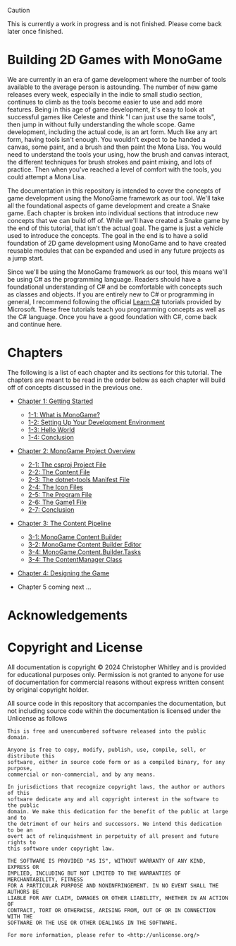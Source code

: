 > [!CAUTION]
> This is currently a work in progress and is not finished.  Please come back later once finished.


# Building 2D Games with MonoGame
We are currently in an era of game development where the number of tools available to the average person is astounding.  The number of new game releases every week, especially in the indie to small studio section, continues to climb as the tools become easier to use and add more features.  Being in this age of game development, it's easy to look at successful games like Celeste and think "I can just use the same tools", then jump in without fully understanding the whole scope.  Game development, including the actual code, is an art form.  Much like any art form, having tools isn't enough.  You wouldn't expect to be handed a canvas, some paint, and a brush and then paint the Mona Lisa.  You would need to understand the tools your using, how the brush and canvas interact, the different techniques for brush strokes and paint mixing, and lots of practice.  Then when you've reached a level of comfort with the tools, you could attempt a Mona Lisa.

The documentation in this repository is intended to cover the concepts of game development using the MonoGame framework as our tool.  We'll take all the foundational aspects of game development and create a Snake game. Each chapter is broken into individual sections that introduce new concepts that we can build off of.  While we'll have created a Snake game by the end of this tutorial, that isn't the actual goal. The game is just a vehicle used to introduce the concepts.  The goal in the end is to have a solid foundation of 2D game development using MonoGame and to have created reusable modules that can be expanded and used in any future projects as a jump start.

Since we'll be using the MonoGame framework as our tool, this means we'll be using C# as the programming language.  Readers should have a foundational understanding of C# and be comfortable with concepts such as classes and objects. If you are entirely new to C# or programming in general, I recommend following the official [Learn C#](https://dotnet.microsoft.com/en-us/learn/csharp) tutorials provided by Microsoft. These free tutorials teach you programming concepts as well as the C# language.  Once you have a good foundation with C#, come back and continue here.

# Chapters
The following is a list of each chapter and its sections for this tutorial.  The chapters are meant to be read in the order below as each chapter will build off of concepts discussed in the previous one.

- [Chapter 1: Getting Started](./documentation/chapter-01-getting-started/01-00-getting-started.md)
  - [1-1: What is MonoGame?](./documentation/chapter-01-getting-started/01-01-what-is-monogame.md)
  - [1-2: Setting Up Your Development Environment](./documentation/chapter-01-getting-started/01-02-setting-up-your-development-environment.md)
  - [1-3: Hello World](./documentation/chapter-01-getting-started/01-03-hello-world.md)
  - [1-4: Conclusion](./documentation/chapter-01-getting-started/01-04-conclusion.md)

- [Chapter 2: MonoGame Project Overview](./documentation/chapter-02-monogame-project-overview/02-00-monogame-project-overview.md)
  - [2-1: The csproj Project File](./documentation/chapter-02-monogame-project-overview/02-01-the-csproj-project-file.md)
  - [2-2: The Content File](./documentation/chapter-02-monogame-project-overview/02-02-the-content-file.md)
  - [2-3: The dotnet-tools Manifest File](./documentation/chapter-02-monogame-project-overview/02-03-the-dotnet-tools-manifest-file.md)
  - [2-4: The Icon Files](./documentation/chapter-02-monogame-project-overview/02-04-the-icon-files.md)
  - [2-5: The Program File](./documentation/chapter-02-monogame-project-overview/02-05-the-program-file.md)
  - [2-6: The Game1 File](./documentation/chapter-02-monogame-project-overview/02-06-the-game1-file.md)
  - [2-7: Conclusion](./documentation/chapter-02-monogame-project-overview/02-07-conclusion.md)

- [Chapter 3: The Content Pipeline](./documentation/chapter-03-the-content-pipeline/03-00-the-content-pipeline.md)
  - [3-1: MonoGame Content Builder](./documentation/chapter-03-the-content-pipeline/03-01-monogame-content-builder.md)
  - [3-2: MonoGame Content Builder Editor](./documentation/chapter-03-the-content-pipeline/03-02-monogame-content-builder-editor.md)
  - [3-4: MonoGame.Content.Builder.Tasks](./documentation/chapter-03-the-content-pipeline/03-03-mongoame-content.builder.tasks.md)
  - [3-4: The ContentManager Class](./documentation/chapter-03-the-content-pipeline/03-04-the-contentmanager-class.md)

- [Chapter 4: Designing the Game](./documentation/chatper-04-designing-the-game/04-00-designing-the-game.md)

- Chapter 5 coming next ...

# Acknowledgements

# Copyright and License
All documentation is copyright © 2024 Christopher Whitley and is provided for educational purposes only.  Permission is not granted to anyone for use of documentation for commercial reasons without express written consent by original copyright holder.

All source code in this repository that accompanies the documentation, but not including source code within the documentation is licensed under the Unlicense as follows

```
This is free and unencumbered software released into the public domain.

Anyone is free to copy, modify, publish, use, compile, sell, or distribute this 
software, either in source code form or as a compiled binary, for any purpose, 
commercial or non-commercial, and by any means.

In jurisdictions that recognize copyright laws, the author or authors of this 
software dedicate any and all copyright interest in the software to the public 
domain. We make this dedication for the benefit of the public at large and to 
the detriment of our heirs and successors. We intend this dedication to be an 
overt act of relinquishment in perpetuity of all present and future rights to 
this software under copyright law.

THE SOFTWARE IS PROVIDED "AS IS", WITHOUT WARRANTY OF ANY KIND, EXPRESS OR 
IMPLIED, INCLUDING BUT NOT LIMITED TO THE WARRANTIES OF MERCHANTABILITY, FITNESS
FOR A PARTICULAR PURPOSE AND NONINFRINGEMENT. IN NO EVENT SHALL THE AUTHORS BE 
LIABLE FOR ANY CLAIM, DAMAGES OR OTHER LIABILITY, WHETHER IN AN ACTION OF 
CONTRACT, TORT OR OTHERWISE, ARISING FROM, OUT OF OR IN CONNECTION WITH THE 
SOFTWARE OR THE USE OR OTHER DEALINGS IN THE SOFTWARE.

For more information, please refer to <http://unlicense.org/>
```
